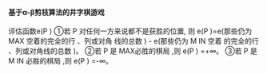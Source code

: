 #### 基于α-β剪枝算法的井字棋游戏

评估函数e(P )
①若 P 对任何一方来说都不是获胜的位置, 则 e(P )=e(那些仍为 MAX 空着的完全的行 、列或对角
线的总数 ) - e(那些仍为 M IN 空着
的完全的行 、列或对角线的总数 )。
②若 P 是 MAX必胜的棋局 ,则 e(P ) =+∞。
③若 P 是 M IN 必胜的棋局 ,则 e(P ) =-∞。